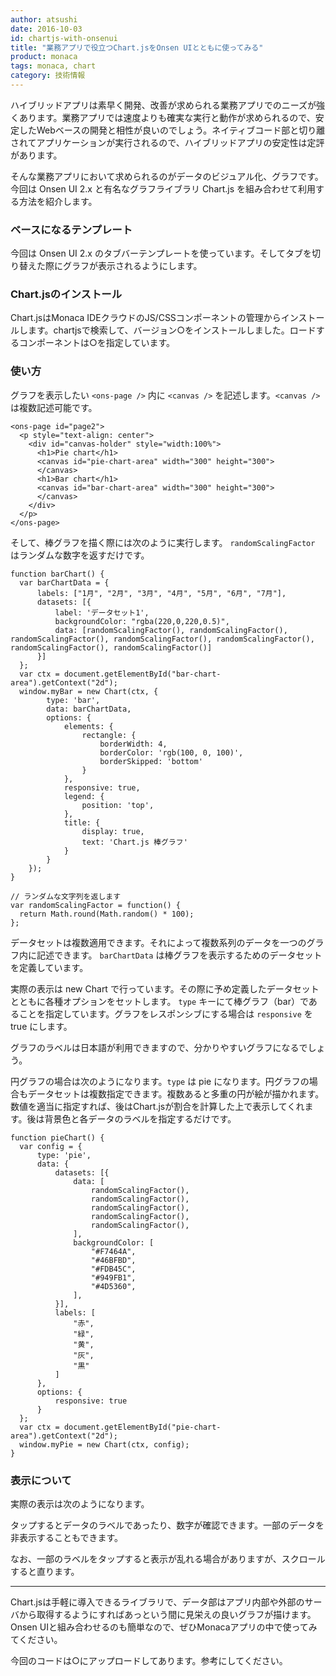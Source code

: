 ```yaml
---
author: atsushi
date: 2016-10-03
id: chartjs-with-onsenui
title: "業務アプリで役立つChart.jsをOnsen UIとともに使ってみる"
product: monaca
tags: monaca, chart
category: 技術情報
---
```


ハイブリッドアプリは素早く開発、改善が求められる業務アプリでのニーズが強くあります。業務アプリでは速度よりも確実な実行と動作が求められるので、安定したWebベースの開発と相性が良いのでしょう。ネイティブコード部と切り離されてアプリケーションが実行されるので、ハイブリッドアプリの安定性は定評があります。

そんな業務アプリにおいて求められるのがデータのビジュアル化、グラフです。今回は Onsen UI 2.x と有名なグラフライブラリ Chart.js を組み合わせて利用する方法を紹介します。

### ベースになるテンプレート

今回は Onsen UI 2.x のタブバーテンプレートを使っています。そしてタブを切り替えた際にグラフが表示されるようにします。


### Chart.jsのインストール

Chart.jsはMonaca IDEクラウドのJS/CSSコンポーネントの管理からインストールします。chartjsで検索して、バージョン○をインストールしました。ロードするコンポーネントは○を指定しています。

### 使い方

グラフを表示したい `<ons-page />` 内に `<canvas />` を記述します。`<canvas />` は複数記述可能です。

```
<ons-page id="page2">
  <p style="text-align: center">
    <div id="canvas-holder" style="width:100%">
      <h1>Pie chart</h1>
      <canvas id="pie-chart-area" width="300" height="300">
      </canvas>
      <h1>Bar chart</h1>
      <canvas id="bar-chart-area" width="300" height="300">
      </canvas>
    </div>
  </p>
</ons-page>
```

そして、棒グラフを描く際には次のように実行します。 `randomScalingFactor` はランダムな数字を返すだけです。

```
function barChart() {
  var barChartData = {
      labels: ["1月", "2月", "3月", "4月", "5月", "6月", "7月"],
      datasets: [{
          label: 'データセット1',
          backgroundColor: "rgba(220,0,220,0.5)",
          data: [randomScalingFactor(), randomScalingFactor(), randomScalingFactor(), randomScalingFactor(), randomScalingFactor(), randomScalingFactor(), randomScalingFactor()]
      }]
  };
  var ctx = document.getElementById("bar-chart-area").getContext("2d");
  window.myBar = new Chart(ctx, {
        type: 'bar',
        data: barChartData,
        options: {
            elements: {
                rectangle: {
                    borderWidth: 4,
                    borderColor: 'rgb(100, 0, 100)',
                    borderSkipped: 'bottom'
                }
            },
            responsive: true,
            legend: {
                position: 'top',
            },
            title: {
                display: true,
                text: 'Chart.js 棒グラフ'
            }
        }
    });  
}

// ランダムな文字列を返します
var randomScalingFactor = function() {
  return Math.round(Math.random() * 100);
};
```

データセットは複数適用できます。それによって複数系列のデータを一つのグラフ内に記述できます。 `barChartData` は棒グラフを表示するためのデータセットを定義しています。

実際の表示は new Chart で行っています。その際に予め定義したデータセットとともに各種オプションをセットします。 `type` キーにて棒グラフ（bar）であることを指定しています。グラフをレスポンシブにする場合は `responsive` を true にします。

グラフのラベルは日本語が利用できますので、分かりやすいグラフになるでしょう。

円グラフの場合は次のようになります。`type` は pie になります。円グラフの場合もデータセットは複数指定できます。複数あると多重の円が絵が描かれます。数値を適当に指定すれば、後はChart.jsが割合を計算した上で表示してくれます。後は背景色と各データのラベルを指定するだけです。

```
function pieChart() {
  var config = {
      type: 'pie',
      data: {
          datasets: [{
              data: [
                  randomScalingFactor(),
                  randomScalingFactor(),
                  randomScalingFactor(),
                  randomScalingFactor(),
                  randomScalingFactor(),
              ],
              backgroundColor: [
                  "#F7464A",
                  "#46BFBD",
                  "#FDB45C",
                  "#949FB1",
                  "#4D5360",
              ],
          }],
          labels: [
              "赤",
              "緑",
              "黄",
              "灰",
              "黒"
          ]
      },
      options: {
          responsive: true
      }
  };
  var ctx = document.getElementById("pie-chart-area").getContext("2d");
  window.myPie = new Chart(ctx, config);
}
```

### 表示について

実際の表示は次のようになります。

タップするとデータのラベルであったり、数字が確認できます。一部のデータを非表示することもできます。

なお、一部のラベルをタップすると表示が乱れる場合がありますが、スクロールすると直ります。

----

Chart.jsは手軽に導入できるライブラリで、データ部はアプリ内部や外部のサーバから取得するようにすればあっという間に見栄えの良いグラフが描けます。Onsen UIと組み合わせるのも簡単なので、ぜひMonacaアプリの中で使ってみてください。

今回のコードは○にアップロードしてあります。参考にしてください。
